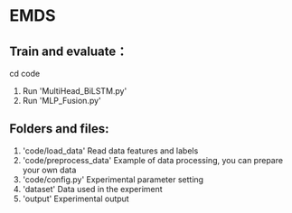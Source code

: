# EMDS

## Train and evaluate：
cd code
1. Run 'MultiHead_BiLSTM.py'
2. Run 'MLP_Fusion.py'
##
## Folders and files:
1. 'code/load_data'  Read data features and labels
2. 'code/preprocess_data'  Example of data processing, you can prepare your own data
3. 'code/config.py' Experimental parameter setting
4. 'dataset' Data used in the experiment
5. 'output' Experimental output